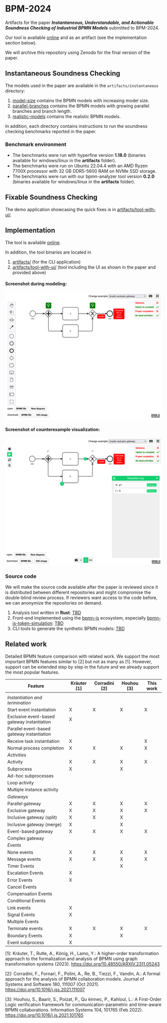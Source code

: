 # BPM-2024

Artifacts for the paper _**Instantaneous, Understandable, and Actionable Soundness Checking of Industrial BPMN Models**_ submitted to BPM-2024.

Our tool is available [online](https://bpm-2024.whitefield-c9fed487.northeurope.azurecontainerapps.io/) and as an artifact (see the implementation section below).

We will archive this repository using Zenodo for the final version of the paper.

## Instantaneous Soundness Checking

The models used in the paper are available in the `artifacts/instantaneous` directory:
1. [model-size](./artifacts/instantaneous/model-size) contains the BPMN models with increasing model size.
2. [parallel-branches](./artifacts/instantaneous/parallel-branches) contains the BPMN models with growing parallel branches and branch length.
3. [realistic-models](./artifacts/instantaneous/realistic-models) contains the realistic BPMN models.

In addition, each directory contains instructions to run the soundness checking benchmarks reported in the paper.

### Benchmark environment
- The benchmarks were run with hyperfine version **1.18.0** (binaries available for windows/linux in the **artifacts** folder).
- The benchmarks were run on Ubuntu 22.04.4 with an AMD Ryzen 7700X processor with 32 GB DDR5-5600 RAM on NVMe SSD storage.
- The benchmarks were run with our bpmn-analyzer tool version **0.2.0** (binaries available for windows/linux in the **artifacts** folder).

## Fixable Soundness Checking
The demo application showcasing the quick fixes is in [artifacts/tool-with-ui/](./artifacts/tool-with-ui/README.md).

## Implementation
The tool is available [online](https://bpm-2024.whitefield-c9fed487.northeurope.azurecontainerapps.io/).

In addition, the tool binaries are located in
1. [artifacts/](./artifacts/README.md) (for the CLI application)
2. [artifacts/tool-with-ui/](./artifacts/tool-with-ui/README.md) (tool including the UI as shown in the paper and provided above)

#### Screenshot during modeling:
![Screenshot 1 of the tool](./artifacts/images/Screenshot1.png)

#### Screenshot of counterexample visualization:
![Screenshot 2 of the tool](./artifacts/images/Screenshot2.png)

### Source code
We will make the source code available after the paper is reviewed since it is distributed between different repositories and might compromise the double-blind review process.
If reviewers want access to the code before, we can anonymize the repositories on demand.

1. Analysis tool written in **Rust**: [TBD](https://github.com/)
2. Front-end implemented using the [bpmn-js](https://github.com/bpmn-io/bpmn-js) ecosystem, especially [bpmn-js-token-simulation](https://github.com/bpmn-io/bpmn-js-token-simulation): [TBD](https://github.com/)
3. CLI tools to generate the synthetic BPMN models: [TBD](https://github.com/)


## Related work

Detailed BPMN feature comparison with related work.
We support the most important BPMN features similar to [2] but not as many as [1].
However, support can be extended step by step in the future and we already support the most popular features.

| Feature                                     | Kräuter [1] | Corradini [2] | Houhou [3] | This work |
|---------------------------------------------|-------------|---------------|------------|-----------|
|                                             |             |               |            |           |
| _Instantiation and termination_             |             |               |            |           |
| Start event instantiation                   | X           | X             | X          | X         |
| Exclusive event-based gateway instantiation | X           |               |            |           |
| Parallel event-based gateway instantiation  |             |               |            |           |
| Receive task instantiation                  | X           |               |            | X         |
| Normal process completion                   | X           | X             | X          | X         |
| _Activities_                                |             |               |            |           |
| Activity                                    | X           | X             | X          | X         |
| Subprocess                                  | X           |               | X          |           |
| Ad-hoc subprocesses                         |             |               |            |           |
| Loop activity                               |             |               |            |           |
| Multiple instance activity                  |             |               |            |           |
| _Gateways_                                  |             |               |            |           |
| Parallel gateway                            | X           | X             | X          | X         |
| Exclusive gateway                           | X           | X             | X          | X         |
| Inclusive gateway (split)                   | X           | X             | X          |           |
| Inclusive gateway (merge)                   | X           |               | X          |           |
| Event-based gateway                         | X           | X             | X          | X         |
| Complex gateway                             |             |               |            |           |
| _Events_                                    |             |               |            |           |
| None events                                 | X           | X             | X          | X         |
| Message events                              | X           | X             | X          | X         |
| Timer Events                                |             |               | X          |           |
| Escalation Events                           | X           |               |            |           |
| Error Events                                | X           |               |            |           |
| Cancel Events                               |             |               |            |           |
| Compensation Events                         |             |               |            |           |
| Conditional Events                          |             |               |            |           |
| Link events                                 | X           |               |            |           |
| Signal Events                               | X           |               |            |           |
| Multiple Events                             |             |               |            |           |
| Terminate events                            | X           | X             | X          | X         |
| Boundary Events                             | X           |               | X          |           |
| Event subprocess                            | X           |               |            |           |

[1]: Kräuter, T., Rutle, A., König, H., Lamo, Y.: A higher-order transformation approach to the formalization
and analysis of BPMN using graph transformation systems (2023). https://doi.org/10.48550/ARXIV.2311.05243

[2]: Corradini, F., Fornari, F., Polini, A., Re, B., Tiezzi, F., Vandin, A.: A formal approach for
the analysis of BPMN collaboration models. Journal of Systems and Software 180, 111007 (Oct
2021). https://doi.org/10.1016/j.jss.2021.111007

[3]: Houhou, S., Baarir, S., Poizat, P., Qu ́einnec, P., Kahloul, L.: A First-Order Logic
verification framework for communication-parametric and time-aware BPMN collaborations. Information
Systems 104, 101765 (Feb 2022). https://doi.org/10.1016/j.is.2021.101765
